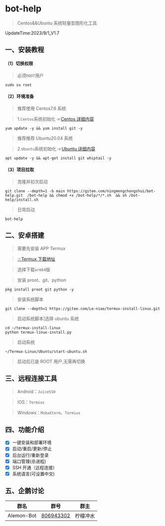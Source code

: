 # bot-help

> Centos&&Ubuntu 系统轻量型图形化工具

UpdateTime:2023/9/1_V1.7

## 一、安装教程

#### （1）切换权限

> 必须`ROOT`用户

```shell
sudo su root
```

#### （2）环境准备

> 推荐使用 Centos7.6 系统

> 1.`Centos`系统初始化 ☞[Centos 详细内容](./centos/README.md)

```shell
yum update -y && yum install git -y
```

> 推荐推荐 Ubuntu20.04 系统

> 2.`Ubuntu`系统初始化 ☞[Ubuntu 详细内容](./ubuntu/README.md)

```shell
apt update -y && apt-get install git whiptail -y
```

#### （3）项目拉取

> 克隆并初次启动

```shell
git clone --depth=1 -b main https://gitee.com/ningmengchongshui/bot-help.git  /bot-help && chmod +x /bot-help/*/*.sh  && sh /bot-help/install.sh
```

> 日常启动

```shell
bot-help
```

## 二、安卓搭建

> 需要先安装 APP Termux 

> [☞Termux 下载地址](https://github.com/termux/termux-app/releases)

> 选择下载`arm64`版

> 安装 proot、git、python

```shell
pkg install proot git python -y
```

> 安装系统脚本

```shell
git clone --depth=1 https://gitee.com/Le-niao/termux-install-linux.git
```

> 启动系统脚本|选择 ubuntu 系统

```shell
cd ~/termux-install-linux
python termux-linux-install.py
```

> 启动系统

```shell
~/Termux-Linux/Ubuntu/start-ubuntu.sh
```

> 启动后已是 ROOT 用户,无需再切换

## 三、远程连接工具

> Android：`JuiceSSH`

> IOS：`Termius`

> Windows：`MobaXterm`、`Termius`

## 四、功能介绍

- [x] 一键安装和部署环境
- [x] 启动/重启/更新/停止
- [x] 后台运行/重新登录
- [x] 端口管理(杀进程)
- [x] SSH 开通（远程连接）
- [x] 系统语言(可设置中文)

## 五、企鹅讨论

|    群名    |                        群号                         |   群主   |
| :--------: | :-------------------------------------------------: | :------: |
| Alemon-Bot | [806943302](https://jq.qq.com/?_wv=1027&k=AZ3Iigpq) | 柠檬冲水 |
